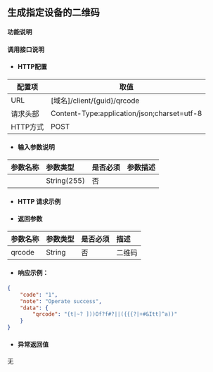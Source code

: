 ## 生成指定设备的二维码

#### 功能说明



#### 调用接口说明

* #### HTTP配置

| 配置项 | 取值 |
| --- | --- |
| URL | \[域名\]/client/{guid}/qrcode|
| 请求头部 | Content-Type:application/json;charset=utf-8 |
| HTTP方式 | POST|

* #### 输入参数说明

| 参数名称 | 参数类型 | 是否必须 | 参数描述 |
| :--- | :--- | :--- | :--- |
| | String\(255\) | 否 | |


* #### HTTP 请求示例


* #### 返回参数
| 参数名称 | 参数类型 | 是否必须 | 描述 |
| :--- | :--- | :--- | :--- |
| qrcode| String| 否 | 二维码|


* #### 响应示例：

```json
{
	"code": "1",
	"note": "Operate success",
	"data": {
		"qrcode": "{t|~? ]))Of?f#?||({{{?|+#&Itt]^a))"
	}
}
```

* #### 异常返回值

无



